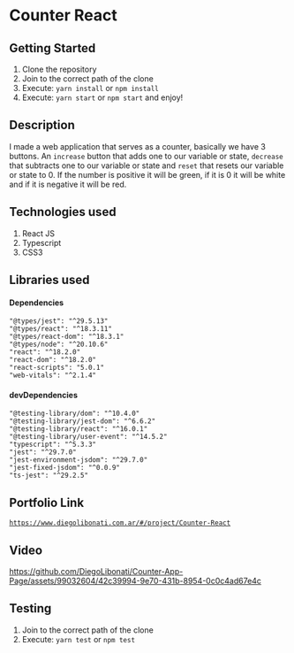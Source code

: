 # Counter React

## Getting Started

1. Clone the repository
2. Join to the correct path of the clone
3. Execute: `yarn install` or `npm install`
4. Execute: `yarn start` or `npm start` and enjoy!

## Description

I made a web application that serves as a counter, basically we have 3 buttons. An `increase` button that adds one to our variable or state, `decrease` that subtracts one to our variable or state and `reset` that resets our variable or state to 0. If the number is positive it will be green, if it is 0 it will be white and if it is negative it will be red.

## Technologies used

1. React JS
2. Typescript
3. CSS3

## Libraries used

#### Dependencies

```
"@types/jest": "^29.5.13"
"@types/react": "^18.3.11"
"@types/react-dom": "^18.3.1"
"@types/node": "^20.10.6"
"react": "^18.2.0"
"react-dom": "^18.2.0"
"react-scripts": "5.0.1"
"web-vitals": "^2.1.4"
```

#### devDependencies

```
"@testing-library/dom": "^10.4.0"
"@testing-library/jest-dom": "^6.6.2"
"@testing-library/react": "^16.0.1"
"@testing-library/user-event": "^14.5.2"
"typescript": "^5.3.3"
"jest": "^29.7.0"
"jest-environment-jsdom": "^29.7.0"
"jest-fixed-jsdom": "^0.0.9"
"ts-jest": "^29.2.5"
```

## Portfolio Link

[`https://www.diegolibonati.com.ar/#/project/Counter-React`](https://www.diegolibonati.com.ar/#/project/Counter-React)

## Video

https://github.com/DiegoLibonati/Counter-App-Page/assets/99032604/42c39994-9e70-431b-8954-0c0c4ad67e4c

## Testing

1. Join to the correct path of the clone
2. Execute: `yarn test` or `npm test`